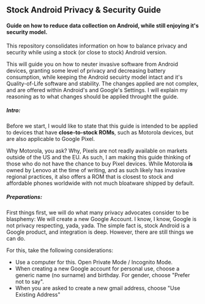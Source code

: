 ## Stock Android Privacy & Security Guide
#### Guide on how to reduce data collection on Android, while still enjoying it's security model.

This repository consolidates information on how to balance privacy and security while using a stock (or close to stock) Android version. 

This will guide you on how to neuter invasive software from Android devices, granting some level of privacy and decreasing battery consumption, while keeping the Android secuirty model intact and it's Quality-of-Life software and stability. The changes applied are not complex, and are offered within Android's and Google's Settings. I will explain my reasoning as to what changes should be applied throught the guide.

##### Intro:
Before we start, I would like to state that this guide is intended to be applied to devices that have **close-to-stock ROMs**, such as Motorola devices, but are also applicable to Google Pixel.

Why Motorola, you ask? Why, Pixels are not readly available on markets outside of the US and the EU. As such, I am making this guide thinking of those who do not have the chance to buy Pixel devices. While Motorola **is** owned by Lenovo at the time of writing, and as such likely has invasive regional practices, it also offers a ROM that is closest to stock and affordable phones worldwide with not much bloatware shipped by default.

##### Preparations:
First things first, we will do what many privacy advocates consider to be blasphemy: We will create a new Google Account. I know, I know, Google is not privacy respecting, yada, yada. The simple fact is, stock Android is a Google product, and integration is deep. However, there are still things we can do.

For this, take the following considerations:
- Use a computer for this. Open Private Mode / Incognito Mode.
- When creating a new Google account for personal use, choose a generic name (no surname) and birthday. For gender, choose "Prefer not to say".
- When you are asked to create a new gmail address, choose "Use Existing Address"
